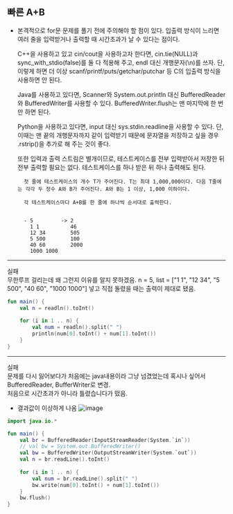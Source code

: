 ## 빠른 A+B
- 본격적으로 for문 문제를 풀기 전에 주의해야 할 점이 있다. 입출력 방식이 느리면 여러 줄을 입력받거나 출력할 때 시간초과가 날 수 있다는 점이다.

  C++을 사용하고 있고 cin/cout을 사용하고자 한다면, cin.tie(NULL)과 sync_with_stdio(false)를 둘 다 적용해 주고, endl 대신 개행문자(\n)를 쓰자. 단, 이렇게 하면 더 이상 scanf/printf/puts/getchar/putchar 등 C의 입출력 방식을 사용하면 안 된다.
  
  Java를 사용하고 있다면, Scanner와 System.out.println 대신 BufferedReader와 BufferedWriter를 사용할 수 있다. BufferedWriter.flush는 맨 마지막에 한 번만 하면 된다.
  
  Python을 사용하고 있다면, input 대신 sys.stdin.readline을 사용할 수 있다. 단, 이때는 맨 끝의 개행문자까지 같이 입력받기 때문에 문자열을 저장하고 싶을 경우 .rstrip()을 추가로 해 주는 것이 좋다.
  
  또한 입력과 출력 스트림은 별개이므로, 테스트케이스를 전부 입력받아서 저장한 뒤 전부 출력할 필요는 없다. 테스트케이스를 하나 받은 뒤 하나 출력해도 된다.



        첫 줄에 테스트케이스의 개수 T가 주어진다. T는 최대 1,000,000이다. 다음 T줄에는 각각 두 정수 A와 B가 주어진다. A와 B는 1 이상, 1,000 이하이다. 
        
        각 테스트케이스마다 A+B를 한 줄에 하나씩 순서대로 출력한다.

        
        - 5         -> 2
          1 1          46
          12 34        505
          5 500        100
          40 60        2000
          1000 1000
          
---------------------------
실패  
무한루프 걸리는데 왜 그런지 이유를 알지 못하겠음.
n = 5, list = ["1 1", "12 34", "5 500", "40 60", "1000 1000"] 넣고 직접 돌렸을 때는 출력이 제대로 됐음.

```kotlin
fun main() {
    val n = readln().toInt()
    
    for (i in 1 .. n) {                                                                                      
        val num = readln().split(" ")
       	println(num[0].toInt() + num[1].toInt())
    }
}
```

-----------------------------
실패  
문제를 다시 잃어보다가 처음에는 java내용이라 그냥 넘겼었는데 혹시나 싶어서 BufferedReader, BufferWriter로 변경.  
처음으로 시간초과가 아니라 틀렸습니다가 떴음.
+ 결과값이 이상하게 나옴
  ![image](https://github.com/21dbwls12/TIL/assets/139525941/052b3298-eac6-4c40-a9ca-a539b87f589d)



```kotlin
import java.io.*

fun main() {
    val br = BufferedReader(InputStreamReader(System.`in`))
    // val bw = System.out.BufferedWriter()
    val bw = BufferedWriter(OutputStreamWriter(System.`out`))
    val n = br.readLine().toInt()
    
    for (i in 1 .. n) { 
        val num = br.readLine().split(" ")
        bw.write(num[0].toInt() + num[1].toInt())
    }
    bw.flush()
}
```

